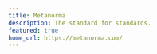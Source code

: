 ```yaml
---
title: Metanorma
description: The standard for standards.
featured: true
home_url: https://metanorma.com/
---
```

